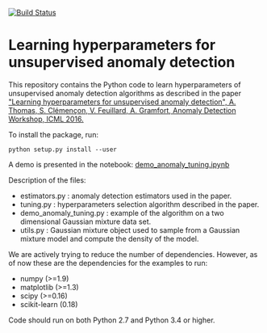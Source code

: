 [![Build Status](https://travis-ci.org/albertcthomas/anomaly_tuning.svg?branch=master)](https://travis-ci.org/albertcthomas/anomaly_tuning)

# Learning hyperparameters for unsupervised anomaly detection

This repository contains the Python code to learn hyperparameters of unsupervised anomaly detection algorithms as described in the paper ["Learning hyperparameters for unsupervised anomaly detection", A. Thomas, S. Clémençon, V. Feuillard, A. Gramfort, Anomaly Detection Workshop, ICML 2016.](https://drive.google.com/file/d/0B8Dg3PBX90KNUTg5NGNOVnFPX0hDNmJsSTcybzZMSHNPYkd3/view)

To install the package, run:

	python setup.py install --user

A demo is presented in the notebook: [demo_anomaly_tuning.ipynb](https://github.com/albertcthomas/anomaly_tuning/blob/master/demo_anomaly_tuning.ipynb)

Description of the files:

* estimators.py : anomaly detection estimators used in the paper.
* tuning.py : hyperparameters selection algorithm described in the paper.
* demo_anomaly_tuning.py : example of the algorithm on a two dimensional Gaussian mixture data set.
* utils.py : Gaussian mixture object used to sample from a Gaussian mixture model and compute the density of the model.

We are actively trying to reduce the number of dependencies. However, as of
now these are the dependencies for the examples to run:

* numpy (>=1.9)
* matplotlib (>=1.3)
* scipy (>=0.16)
* scikit-learn (0.18)

Code should run on both Python 2.7 and Python 3.4 or higher.
